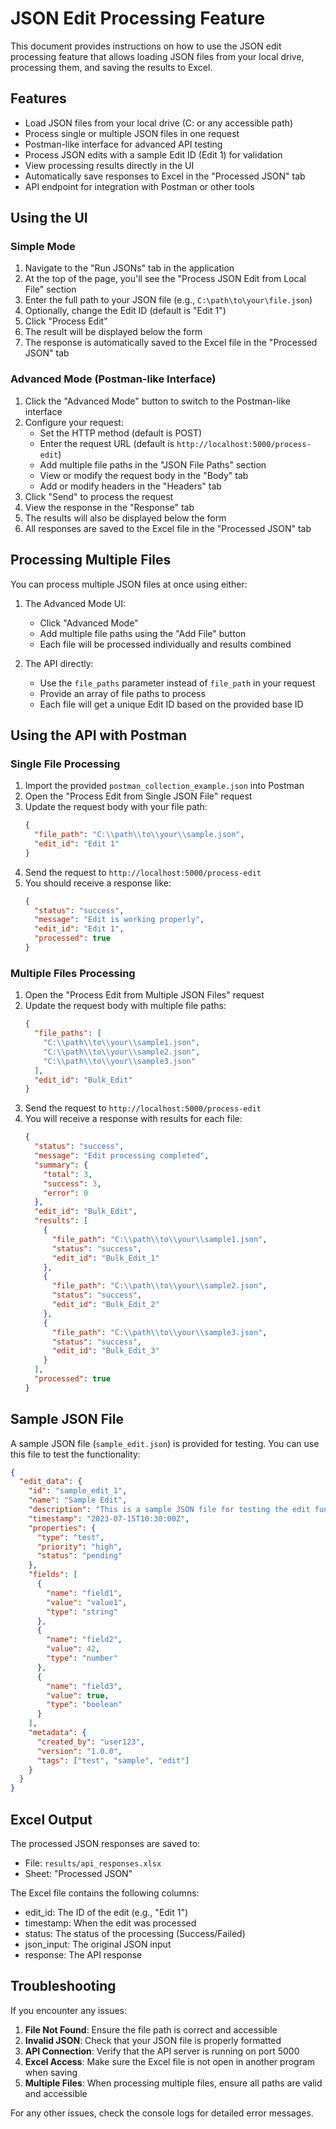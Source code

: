 # JSON Edit Processing Feature

This document provides instructions on how to use the JSON edit processing feature that allows loading JSON files from your local drive, processing them, and saving the results to Excel.

## Features

- Load JSON files from your local drive (C: or any accessible path)
- Process single or multiple JSON files in one request
- Postman-like interface for advanced API testing
- Process JSON edits with a sample Edit ID (Edit 1) for validation
- View processing results directly in the UI
- Automatically save responses to Excel in the "Processed JSON" tab
- API endpoint for integration with Postman or other tools

## Using the UI

### Simple Mode

1. Navigate to the "Run JSONs" tab in the application
2. At the top of the page, you'll see the "Process JSON Edit from Local File" section
3. Enter the full path to your JSON file (e.g., `C:\path\to\your\file.json`)
4. Optionally, change the Edit ID (default is "Edit 1")
5. Click "Process Edit"
6. The result will be displayed below the form
7. The response is automatically saved to the Excel file in the "Processed JSON" tab

### Advanced Mode (Postman-like Interface)

1. Click the "Advanced Mode" button to switch to the Postman-like interface
2. Configure your request:
   - Set the HTTP method (default is POST)
   - Enter the request URL (default is `http://localhost:5000/process-edit`)
   - Add multiple file paths in the "JSON File Paths" section
   - View or modify the request body in the "Body" tab
   - Add or modify headers in the "Headers" tab
3. Click "Send" to process the request
4. View the response in the "Response" tab
5. The results will also be displayed below the form
6. All responses are saved to the Excel file in the "Processed JSON" tab

## Processing Multiple Files

You can process multiple JSON files at once using either:

1. The Advanced Mode UI:
   - Click "Advanced Mode"
   - Add multiple file paths using the "Add File" button
   - Each file will be processed individually and results combined

2. The API directly:
   - Use the `file_paths` parameter instead of `file_path` in your request
   - Provide an array of file paths to process
   - Each file will get a unique Edit ID based on the provided base ID

## Using the API with Postman

### Single File Processing

1. Import the provided `postman_collection_example.json` into Postman
2. Open the "Process Edit from Single JSON File" request
3. Update the request body with your file path:
   ```json
   {
     "file_path": "C:\\path\\to\\your\\sample.json",
     "edit_id": "Edit 1"
   }
   ```
4. Send the request to `http://localhost:5000/process-edit`
5. You should receive a response like:
   ```json
   {
     "status": "success",
     "message": "Edit is working properly",
     "edit_id": "Edit 1",
     "processed": true
   }
   ```

### Multiple Files Processing

1. Open the "Process Edit from Multiple JSON Files" request
2. Update the request body with multiple file paths:
   ```json
   {
     "file_paths": [
       "C:\\path\\to\\your\\sample1.json",
       "C:\\path\\to\\your\\sample2.json",
       "C:\\path\\to\\your\\sample3.json"
     ],
     "edit_id": "Bulk_Edit"
   }
   ```
3. Send the request to `http://localhost:5000/process-edit`
4. You will receive a response with results for each file:
   ```json
   {
     "status": "success",
     "message": "Edit processing completed",
     "summary": {
       "total": 3,
       "success": 3,
       "error": 0
     },
     "edit_id": "Bulk_Edit",
     "results": [
       {
         "file_path": "C:\\path\\to\\your\\sample1.json",
         "status": "success",
         "edit_id": "Bulk_Edit_1"
       },
       {
         "file_path": "C:\\path\\to\\your\\sample2.json",
         "status": "success",
         "edit_id": "Bulk_Edit_2"
       },
       {
         "file_path": "C:\\path\\to\\your\\sample3.json",
         "status": "success",
         "edit_id": "Bulk_Edit_3"
       }
     ],
     "processed": true
   }
   ```

## Sample JSON File

A sample JSON file (`sample_edit.json`) is provided for testing. You can use this file to test the functionality:

```json
{
  "edit_data": {
    "id": "sample_edit_1",
    "name": "Sample Edit",
    "description": "This is a sample JSON file for testing the edit functionality",
    "timestamp": "2023-07-15T10:30:00Z",
    "properties": {
      "type": "test",
      "priority": "high",
      "status": "pending"
    },
    "fields": [
      {
        "name": "field1",
        "value": "value1",
        "type": "string"
      },
      {
        "name": "field2",
        "value": 42,
        "type": "number"
      },
      {
        "name": "field3",
        "value": true,
        "type": "boolean"
      }
    ],
    "metadata": {
      "created_by": "user123",
      "version": "1.0.0",
      "tags": ["test", "sample", "edit"]
    }
  }
}
```

## Excel Output

The processed JSON responses are saved to:
- File: `results/api_responses.xlsx`
- Sheet: "Processed JSON"

The Excel file contains the following columns:
- edit_id: The ID of the edit (e.g., "Edit 1")
- timestamp: When the edit was processed
- status: The status of the processing (Success/Failed)
- json_input: The original JSON input
- response: The API response

## Troubleshooting

If you encounter any issues:

1. **File Not Found**: Ensure the file path is correct and accessible
2. **Invalid JSON**: Check that your JSON file is properly formatted
3. **API Connection**: Verify that the API server is running on port 5000
4. **Excel Access**: Make sure the Excel file is not open in another program when saving
5. **Multiple Files**: When processing multiple files, ensure all paths are valid and accessible

For any other issues, check the console logs for detailed error messages. 